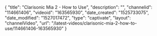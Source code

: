 {
    "title": "Clarisonic Mia 2 - How to Use",
    "description": "",
    "channelid": "114661406",
    "videoid": "163565930",
    "date_created": "1525733075",
    "date_modified": "1527017472",
    "type": "captivate",
    "layout": "channelVideo",
    "url": "\/latest-videos\/clarisonic-mia-2-how-to-use\/114661406-163565930"
}
